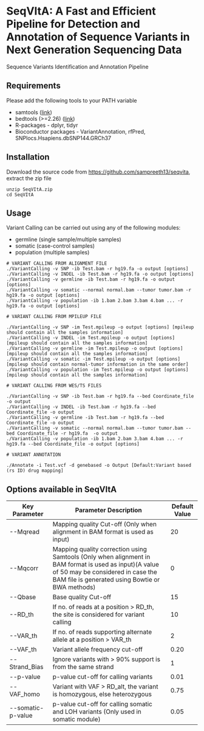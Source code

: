 # SeqVItA: A Fast and Efficient Pipeline for Detection and Annotation of Sequence Variants in Next Generation Sequencing Data

Sequence Variants Identification and Annotation Pipeline

## Requirements
Please add the following tools to your PATH variable 
* samtools ([link](https://sourceforge.net/projects/samtools/))
* bedtools (>=2.26) ([link](http://bedtools.readthedocs.org/en/latest/content/installation.html))
* R-packages - dplyr, tidyr 
* Bioconductor packages - VariantAnnotation, rfPred, SNPlocs.Hsapiens.dbSNP144.GRCh37

## Installation
Download the source code from https://github.com/sampreeth13/seqvita, extract the zip file

```
unzip SeqVItA.zip
cd SeqVItA

```
## Usage

Variant Calling can be carried out using any of the following modules:
* germline (single sample/multiple samples)
* somatic (case-control samples)
* population (multiple samples)

```
# VARIANT CALLING FROM ALIGNMENT FILE
./VariantCalling -v SNP -ib Test.bam -r hg19.fa -o output [options]
./VariantCalling -v INDEL -ib Test.bam -r hg19.fa -o output [options]
./VariantCalling -v germline -ib Test.bam -r hg19.fa -o output [options]
./VariantCalling -v somatic --normal normal.bam --tumor tumor.bam -r hg19.fa -o output [options]
./VariantCalling -v population -ib 1.bam 2.bam 3.bam 4.bam ... -r hg19.fa -o output [options]

# VARIANT CALLING FROM MPILEUP FILE

./VariantCalling -v SNP -im Test.mpileup -o output [options] [mpileup should contain all the samples information]
./VariantCalling -v INDEL -im Test.mpileup -o output [options] [mpileup should contain all the samples information]
./VariantCalling -v germline -im Test.mpileup -o output [options] [mpileup should contain all the samples information]
./VariantCalling -v somatic -im Test.mpileup -o output [options] [mpileup should contain normal-tumor information in the same order]
./VariantCalling -v population -im Test.mpileup -o output [options] [mpileup should contain all the samples information]

# VARIANT CALLING FROM WES/TS FILES

./VariantCalling -v SNP -ib Test.bam -r hg19.fa --bed Coordinate_file -o output
./VariantCalling -v INDEL -ib Test.bam -r hg19.fa --bed Coordinate_file -o output 
./VariantCalling -v germline -ib Test.bam -r hg19.fa --bed Coordinate_file -o output
./VariantCalling -v somatic --normal normal.bam --tumor tumor.bam --bed Coordinate_file -r hg19.fa  -o output
./VariantCalling -v population -ib 1.bam 2.bam 3.bam 4.bam ... -r hg19.fa --bed Coordinate_file -o output [options]

# VARIANT ANNOTATION

./Annotate -i Test.vcf -d genebased -o Output [Default:Variant based (rs ID) drug mapping]

```
## Options available in SeqVItA

| Key Parameter | Parameter Description | Default Value |
|---|---|---|
| --Mqread | Mapping quality Cut-off (Only when alignment in BAM format is used as input)| 20 |
| --Mqcorr | Mapping quality correction using Samtools (Only when alignment in BAM format is used as input)(A value of 50 may be considered in case the BAM file is generated using Bowtie or BWA methods) | 0 |
| --Qbase |	Base quality Cut-off | 15 |
| --RD_th |	If no. of reads at a position > RD_th, the site is considered for variant calling |	10 |
| --VAR_th |	If no. of reads supporting alternate allele at a position > VAR_th | 2 |
| --VAF_th | Variant allele frequency  cut-off	 | 0.20 |
|	--Strand_Bias	|Ignore variants with > 90% support is from the same strand |	1 |
| --p-value	| p-value cut-off for calling variants | 0.01 |
| --VAF_homo	| Variant with VAF > RD_alt, the variant is homozygous, else heterozygous	| 0.75 |
| --somatic-p-value | p-value cut-off for calling somatic and LOH variants (Only used in somatic module)| 0.05 |

